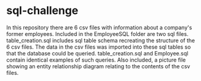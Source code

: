 # sql-challenge

In this repository there are 6 csv files with information about a company's former employees.  Included in the EmployeeSQL folder are two sql files.  table_creation.sql includes sql table schema recreating the structure of the 6 csv files.  The data in the csv files was imported into these sql tables so that the database could be queried.  table_creation.sql and Employee.sql contain identical examples of such queries. Also included, a picture file showing an entity relationship diagram relating to the contents of the csv files.